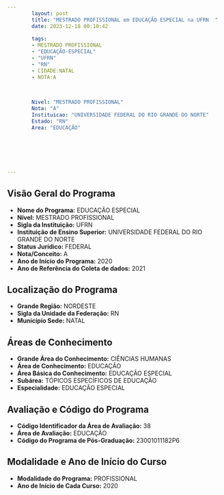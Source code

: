 ```yaml
---
        layout: post
        title: "MESTRADO PROFISSIONAL em EDUCAÇÃO ESPECIAL na UFRN  "
        date: 2023-12-18 00:10:42
     
        tags:
        - MESTRADO PROFISSIONAL
        - "EDUCAÇÃO-ESPECIAL"
        - "UFRN"
        - "RN"
        - CIDADE:NATAL
        - NOTA:A
        
       

        Nivel: "MESTRADO PROFISSIONAL"
        Nota: "A"
        Instituicao: "UNIVERSIDADE FEDERAL DO RIO GRANDE DO NORTE"
        Estado: "RN"
        Area: "EDUCAÇÃO"
        
        
        
        
        
        
---
```

## Visão Geral do Programa
- **Nome do Programa:** EDUCAÇÃO ESPECIAL
- **Nível:** MESTRADO PROFISSIONAL
- **Sigla da Instituição:** UFRN
- **Instituição de Ensino Superior:** UNIVERSIDADE FEDERAL DO RIO GRANDE DO NORTE
- **Status Jurídico:** FEDERAL
- **Nota/Conceito:** A
- **Ano de Início do Programa:** 2020
- **Ano de Referência do Coleta de dados:** 2021

## Localização do Programa
- **Grande Região:** NORDESTE
- **Sigla da Unidade da Federação:** RN
- **Município Sede:** NATAL

## Áreas de Conhecimento
- **Grande Área do Conhecimento:** CIÊNCIAS HUMANAS
- **Área de Conhecimento:** EDUCAÇÃO
- **Área Básica do Conhecimento:** EDUCAÇÃO ESPECIAL
- **Subárea:** TÓPICOS ESPECÍFICOS DE EDUCAÇÃO
- **Especialidade:** EDUCAÇÃO ESPECIAL

## Avaliação e Código do Programa
- **Código Identificador da Área de Avaliação:** 38
- **Área de Avaliação:** EDUCAÇÃO
- **Código do Programa de Pós-Graduação:** 23001011182P6


## Modalidade e Ano de Início do Curso
- **Modalidade do Programa:** PROFISSIONAL
- **Ano de Início de Cada Curso:** 2020
